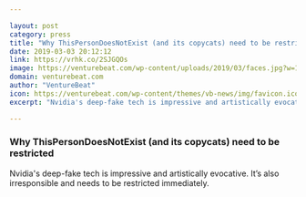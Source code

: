 ```yaml
---

layout: post
category: press
title: "Why ThisPersonDoesNotExist (and its copycats) need to be restricted"
date: 2019-03-03 20:12:12
link: https://vrhk.co/2SJGQOs
image: https://venturebeat.com/wp-content/uploads/2019/03/faces.jpg?w=1200&strip=all
domain: venturebeat.com
author: "VentureBeat"
icon: https://venturebeat.com/wp-content/themes/vb-news/img/favicon.ico
excerpt: "Nvidia's deep-fake tech is impressive and artistically evocative. It’s also irresponsible and needs to be restricted immediately."

---
```


### Why ThisPersonDoesNotExist (and its copycats) need to be restricted

Nvidia's deep-fake tech is impressive and artistically evocative. It’s also irresponsible and needs to be restricted immediately.